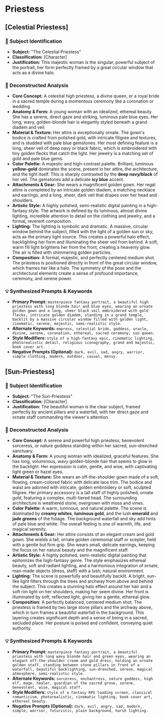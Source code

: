 # Priestess

## [Celestial Priestess]

### 🎯 Subject Identification
* **Subject:** "The Celestial Priestess"
* **Classification:** [Character]
* **Justification:** This majestic woman is the singular, powerful subject of the portrait, her form perfectly framed by a great circular window that acts as a divine halo.

### 🔬 Deconstructed Analysis
* **Core Concept:** A celestial high priestess, a divine queen, or a royal bride in a sacred temple during a momentous ceremony like a coronation or wedding.
* **Anatomy & Form:** A young woman with an idealized, ethereal beauty. She has a serene, direct gaze and striking, luminous pale blue eyes. Her long, wavy, golden-blonde hair is elegantly styled beneath a grand diadem and veil.
* **Material & Texture:** Her attire is exceptionally ornate. The gown's bodice is crafted from polished gold, with intricate filigree and textures, and is studded with pale blue gemstones. Her most defining feature is a long, sheer veil of deep navy or black fabric, which is embroidered with tiny golden flecks that catch the light. Her jewelry is a matching set of gold and pale blue gems.
* **Color Palette:** A majestic and high-contrast palette. Brilliant, luminous **yellow-gold** dominates the scene, present in her attire, the architecture, and the light itself. This is sharply contrasted by the **deep navy/black** of her veil. The gemstones add a delicate **icy blue** accent.
* **Attachments & Gear:** She wears a magnificent golden gown. Her regal attire is completed by an intricate golden diadem, a matching necklace and earrings, and a long, sheer, dark veil that drapes over her head and shoulders.
* **Artistic Style:** A highly polished, semi-realistic digital painting in a high-fantasy style. The artwork is defined by its luminous, almost divine lighting, incredible attention to detail on the clothing and jewelry, and a formal, reverent composition.
* **Lighting:** The lighting is symbolic and dramatic. A massive, circular window behind the subject, filled with the light of a golden sun or sky, acts as the primary light source. This creates a powerful halo effect, backlighting her form and illuminating the sheer veil from behind. A soft, warm fill light brightens her from the front, creating a heavenly glow. The air is filled with shimmering golden particles.
* **Composition:** A formal, majestic, and perfectly centered medium shot. The priestess is positioned directly in front of the great circular window, which frames her like a halo. The symmetry of the pose and the architectural elements create a sense of profound importance, ceremony, and serene power.

### 💡 Synthesized Prompts & Keywords
* **Primary Prompt:** `masterpiece fantasy portrait, a beautiful high priestess with long blonde hair and blue eyes, wearing an ornate golden gown and a long, sheer black veil embroidered with gold flecks, intricate golden diadem, standing in a grand temple, backlit by a massive circular window filled with golden light, cinematic, serene, majestic, semi-realistic style.`
* **Alternate Keywords:** `empress, celestial bride, goddess, oracle, divine, serene, coronation, ethereal, sacred ceremony, sun queen.`
* **Style Modifiers:** `style of a high-fantasy epic, cinematic lighting, photorealistic detail, religious iconography, grand and majestic, book cover art.`
* **Negative Prompts (Optional):** `dark, evil, sad, angry, warrior, simple clothing, modern, outdoor, casual, messy.`

## [Sun-Priestess]

### 🎯 Subject Identification
* **Subject:** "The Sun-Priestess"
* **Classification:** [Character]
* **Justification:** The beautiful woman is the clear subject, framed perfectly by ancient pillars and a waterfall, with her direct gaze and ornate staff commanding the viewer's attention.

### 🔬 Deconstructed Analysis
* **Core Concept:** A serene and powerful high priestess, benevolent sorceress, or nature goddess standing within her sacred, sun-drenched sanctuary.
* **Anatomy & Form:** A young woman with idealized, graceful features. She has long, voluminous, wavy golden-blonde hair that seems to glow in the backlight. Her expression is calm, gentle, and wise, with captivating light green or hazel eyes.
* **Material & Texture:** She wears an off-the-shoulder gown made of a soft, flowing, cream-colored fabric with delicate lace trim. The bodice and waist are adorned with intricate, golden embroidery or soft, sculpted filigree. Her primary accessory is a tall staff of highly polished, ornate gold, featuring a complex, multi-tiered head. The surrounding architecture is weathered stone, overgrown with moss and vines.
* **Color Palette:** A warm, luminous, and natural palette. The scene is dominated by **creamy whites**, **luminous gold**, and the lush **emerald** and **jade greens** of the foliage. The background waterfall and sky add hints of pale blue and white. The overall feeling is one of warmth, life, and magical serenity.
* **Attachments & Gear:** Her attire consists of an elegant cream and gold gown. She wields a tall, ornate golden ceremonial staff or scepter, held with a gentle but firm grip. She wears small, delicate earrings, keeping the focus on her natural beauty and the magnificent staff.
* **Artistic Style:** A highly polished, semi-realistic digital painting that epitomizes the high-fantasy genre. The style emphasizes ethereal beauty, soft and radiant lighting, and a harmonious integration of ornate, man-made objects (dress, staff) with a lush, natural environment.
* **Lighting:** The scene is powerfully and beautifully backlit. A bright, sun-like light filters through the trees and archway from above and behind the subject. This creates a stunning halo effect around her hair and a soft rim light on her shoulders, making her seem divine. Her front is illuminated by soft, reflected light, giving her a gentle, ethereal glow.
* **Composition:** A perfectly balanced, centered medium shot. The priestess is framed by two large stone pillars and the archway above, which in turn frames a beautiful waterfall in the background. This layering creates significant depth and a sense of being in a sacred, secluded place. Her posture is poised and confident, conveying quiet authority.

### 💡 Synthesized Prompts & Keywords
* **Primary Prompt:** `masterpiece fantasy portrait, a beautiful priestess with long wavy blonde hair and green eyes, wearing an elegant off-the-shoulder cream and gold dress, holding an ornate golden staff, standing between stone pillars in front of a waterfall, beautiful backlighting, sun-drenched, serene, magical atmosphere, semi-realistic style.`
* **Alternate Keywords:** `sorceress, enchantress, nature goddess, high elf, mage, healer, guardian of the sacred grove, serene, benevolent, wise, magical staff.`
* **Style Modifiers:** `style of a fantasy RPG loading screen, classical romanticism, photorealistic, cinematic lighting, book cover art, ethereal beauty.`
* **Negative Prompts (Optional):** `dark, evil, angry, sad, modern, simple, warrior, futuristic, plain background, harsh lighting.`
